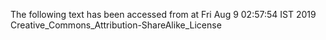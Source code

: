The following text has been accessed from at Fri Aug 9 02:57:54 IST 2019
Creative_Commons_Attribution-ShareAlike_License
